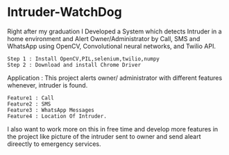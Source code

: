 # Intruder-WatchDog
Right after my graduation I Developed a System which detects Intruder in a home environment and Alert Owner/Administrator by Call, SMS and WhatsApp using OpenCV, Convolutional neural networks, and Twilio API.

    Step 1 : Install OpenCV,PIL,selenium,twilio,numpy
    Step 2 : Download and install Chrome Driver

Application : This project alerts owner/ administrator with different features whenever, intruder is found.

    Feature1 : Call
    Feature2 : SMS
    Feature3 : WhatsApp Messages
    Feature4 : Location Of Intruder.

I also want to work more on this in free time and develop more features in the project like picture of the intruder sent to owner and send aleart direectly to emergency services.
